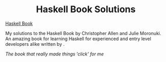 <h1 align="center">Haskell Book Solutions</h1>

[Haskell Book](<Homepage url> "https://haskellbook.com/")

My solutions to the Haskell Book by Christopher Allen and
Julie Moronuki. An amazing book for learning Haskell for experienced and entry level developers alike written by .

_The book that really made things 'click' for me_  
